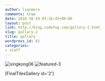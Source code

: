 ```yaml
---
author: liqimore
comments: true
date: 2016-10-29 03:16:43+00:00
layout: post
link: http://blog.codefog.com/gallary-2.html
slug: gallary-2
title: gallary
wordpress_id: 81
categories:
- staff
---
```


![xingkong06](https://static.timelovelife.com/old/2016/10/xingkong06.jpg) ![featured-3](https://static.timelovelife.com/old/2016/10/featured-3.jpg)







[FinalTilesGallery id='2']
